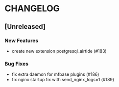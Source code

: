 # CHANGELOG

## [Unreleased]

### New Features

- create new extension postgresql_airtide (#183)

### Bug Fixes

- fix extra daemon for mfbase plugins (#186)
- fix nginx startup fix with send_nginx_logs=1 (#189)


